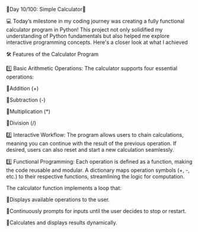 🚀Day 10/100: Simple Calculator🧮

💻 Today’s milestone in my coding journey was creating a fully functional calculator program in Python! 
This project not only solidified my understanding of Python fundamentals but also helped me explore interactive programming concepts. 
Here's a closer look at what I achieved

🛠️ Features of the Calculator Program

1️⃣ Basic Arithmetic Operations:
The calculator supports four essential operations:

🔴Addition (+)

🔴Subtraction (-)

🔴Multiplication (*)

🔴Division (/)

2️⃣ Interactive Workflow:
The program allows users to chain calculations, meaning you can continue with the result of the previous operation.
If desired, users can also reset and start a new calculation seamlessly.

3️⃣ Functional Programming:
Each operation is defined as a function, making the code reusable and modular.
A dictionary maps operation symbols (+, -, etc.) to their respective functions, streamlining the logic for computation.

The calculator function implements a loop that:

🔴Displays available operations to the user.

🔴Continuously prompts for inputs until the user decides to stop or restart.

🔴Calculates and displays results dynamically.
